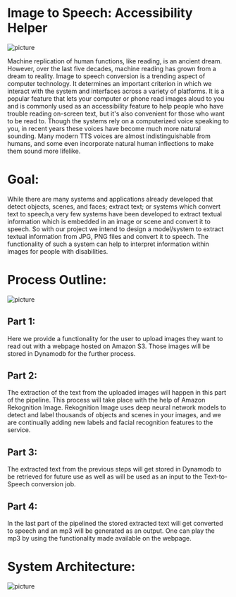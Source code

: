 
# Image to Speech: Accessibility Helper 

![picture](https://github.com/Team5CSYEFall/Project/images/intr.png)

Machine replication of human functions, like reading, is an ancient dream. However, over the last five decades, machine reading has grown from a dream to reality. 
Image to speech conversion is a trending aspect of computer technology. It determines an important criterion in which we interact with the system and interfaces across a variety of platforms.
It is a popular feature that lets your computer or phone read images aloud to you and is commonly used as an accessibility feature to help people who have trouble reading on-screen text, but it's also convenient for those who want to be read to.
Though the systems rely on a computerized voice speaking to you, in recent years these voices have become much more natural sounding. Many modern TTS voices are almost indistinguishable from humans, and some even incorporate natural human inflections to make them sound more lifelike. 

# Goal:
While there are many systems and applications already developed that detect objects, scenes, and faces; extract text; or systems which convert text to speech,a very few systems have been developed to extract textual information which is embedded in an image or scene and convert it to speech.
So with our project we intend to design a model/system to extract textual information from JPG, PNG files and convert it to speech.
The functionality of such a system can help to interpret information within images for people with disabilities. 

# Process Outline:

![picture](https://github.com/Team5CSYEFall/Project/images/PD.png)

## Part 1: 
Here we provide a functionality for the user to upload images they want to read out with a webpage hosted on Amazon S3. Those images will be stored in Dynamodb for the further process.
## Part 2: 
The extraction of the text from the uploaded images will happen in this part of the pipeline. This process will take place with the help of Amazon Rekognition Image. Rekognition Image uses deep neural network models to detect and label thousands of objects and scenes in your images, and we are continually adding new labels and facial recognition features to the service. 
## Part 3:
The extracted text from the previous steps will get stored in Dynamodb to be retrieved for future use as well as will be used as an input to the Text-to-Speech conversion job.
## Part 4:
In the last part of the pipelined the stored extracted text will get converted to speech and an mp3 will be generated as an output. One can play the mp3 by using the functionality made available on the webpage.

# System Architecture: 

![picture](https://github.com/Team5CSYEFall/Project/images/Arch.png)

